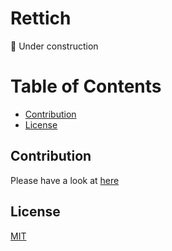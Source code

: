 # Rettich

:wrench: Under construction

# Table of Contents
- [Contribution](#contribution)
- [License](#license)

<a name="contribution"/>

## Contribution

Please have a look at [here](https://github.com/rettich-team/server/blob/master/CONTRIBUTING.md)

<a name="license"/>

## License

[MIT](https://github.com/rettich-team/server/blob/master/LICENSE)
